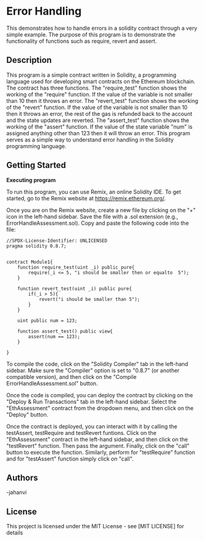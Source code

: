 # Error Handling

This demonstrates how to handle errors in a solidity contract through a very simple example. The purpose of this program is to demonstrate the functionality of functions such as require, revert and assert.


## Description
This program is a simple contract written in Solidity, a programming language used for developing smart contracts on the Ethereum blockchain. The contract has three functions. The "require_test" function shows the working of the "require" function. If the value of the variable is not smaller than 10 then it throws an error.  The "revert_test" function shows the working of the "revert" function. If the value of the variable is not smaller than 10 then it throws an error, the rest of the gas is refunded back to the account and the state updates are reverted. The "assert_test" function shows the working of the "assert" function. If the value of the state variable "num" is assigned anything other than 123 then it will throw an error. This program serves as a simple way to understand error handling in the Solidity programming language.
## Getting Started
**Executing program**

To run this program, you can use Remix, an online Solidity IDE. To get started, go to the Remix website at https://remix.ethereum.org/.

Once you are on the Remix website, create a new file by clicking on the "+" icon in the left-hand sidebar. Save the file with a .sol extension (e.g., ErrorHandleAssessment.sol). Copy and paste the following code into the file:
```
//SPDX-License-Identifier: UNLICENSED
pragma solidity 0.8.7;


contract Module1{
    function require_test(uint _i) public pure{
        require(_i <= 5, "i should be smaller then or equalto  5");
    }

    function revert_test(uint _i) public pure{
        if(_i > 5){
            revert("i should be smaller than 5");
        }
    }

    uint public num = 123;
    
    function assert_test() public view{
        assert(num == 123);
    }

}
```

To compile the code, click on the "Solidity Compiler" tab in the left-hand sidebar. Make sure the "Compiler" option is set to "0.8.7" (or another compatible version), and then click on the "Compile ErrorHandleAssessment.sol" button.

Once the code is compiled, you can deploy the contract by clicking on the "Deploy & Run Transactions" tab in the left-hand sidebar. Select the "EthAssessment" contract from the dropdown menu, and then click on the "Deploy" button.

Once the contract is deployed, you can interact with it by calling the testAssert, testRequire and testRevert funtions. Click on the "EthAssessment" contract in the left-hand sidebar, and then click on the "testRevert" function. Then pass the argument. Finally, click on the "call" button to execute the function. Similarly, perform for "testRequire" function and for "testAssert" function simply click on "call".


## Authors

-jahanvi


## License

This project is licensed under the MIT License - see [MIT LICENSE] for details
